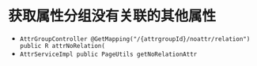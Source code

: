 # 获取属性分组没有关联的其他属性
- `AttrGroupController @GetMapping("/{attrgroupId}/noattr/relation")  public R attrNoRelation(`
- `AttrServiceImpl public PageUtils getNoRelationAttr`